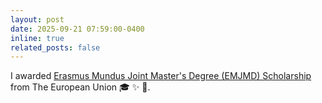 ```yaml
---
layout: post
date: 2025-09-21 07:59:00-0400
inline: true
related_posts: false
---
```


I awarded <a href="https://ifrosmaster.org/">Erasmus Mundus Joint Master's Degree (EMJMD) Scholarship</a> from The European Union :mortar_board: :sparkles: :partying_face:.
<!-- A simple inline announcement with Markdown emoji! :sparkles: :smile: -->

